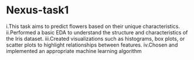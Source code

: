 # Nexus-task1
i.This task aims to predict flowers based on their unique characteristics. 
ii.Performed a basic EDA to understand the structure and characteristics of the 
Iris dataset.
iii.Created visualizations such as histograms, box plots, or scatter plots to highlight 
relationships between features.
iv.Chosen and implemented an appropriate machine learning algorithm 
